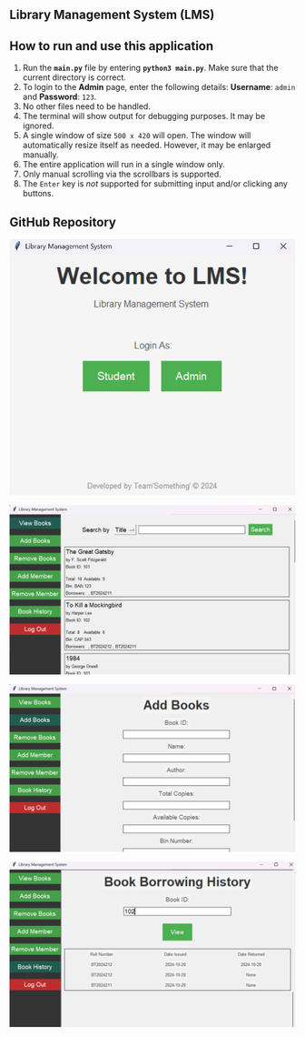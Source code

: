 

Library Management System (LMS)
-------------------------------


## How to run and use this application
1. Run the **`main.py`** file by entering **`python3 main.py`**. Make sure that the current directory is correct.
2. To login to the **Admin** page, enter the following details: **Username**: `admin` and **Password**: `123`.
3. No other files need to be handled.
4. The terminal will show output for debugging purposes. It may be ignored.
5. A single window of size `500 x 420` will open. The window will automatically resize itself as needed. However, it may be enlarged manually.
6. The entire application will run in a single window only.
7. Only manual scrolling via the scrollbars is supported.
8. The `Enter` key is _not_ supported for submitting input and/or clicking any buttons.

## GitHub Repository


![](ss1.png)


![](ss2.png)


![](ss3.png)


![](ss4.png)


